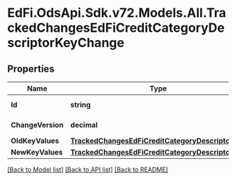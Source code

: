 # EdFi.OdsApi.Sdk.v72.Models.All.TrackedChangesEdFiCreditCategoryDescriptorKeyChange

## Properties

Name | Type | Description | Notes
------------ | ------------- | ------------- | -------------
**Id** | **string** | Resource identifier | [optional] 
**ChangeVersion** | **decimal** | Change version | [optional] 
**OldKeyValues** | [**TrackedChangesEdFiCreditCategoryDescriptorKey**](TrackedChangesEdFiCreditCategoryDescriptorKey.md) |  | [optional] 
**NewKeyValues** | [**TrackedChangesEdFiCreditCategoryDescriptorKey**](TrackedChangesEdFiCreditCategoryDescriptorKey.md) |  | [optional] 

[[Back to Model list]](../README.md#documentation-for-models) [[Back to API list]](../README.md#documentation-for-api-endpoints) [[Back to README]](../README.md)

